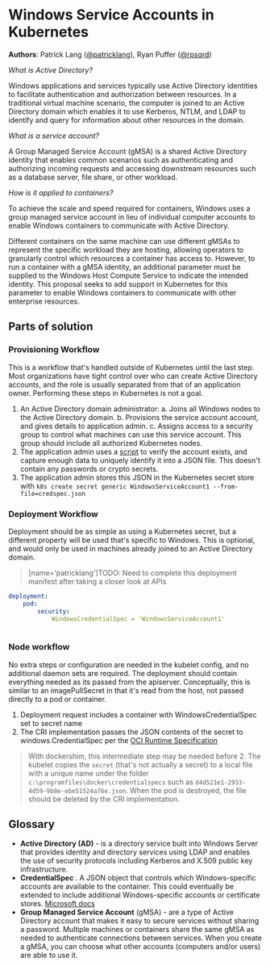 <!--

Reviewing this doc

- Questions & comments
Please feel free to put them inline as a quote attributed to yourself:

> [name=Patrick Lang] This sounds great!


- Edits & clarifications
If it makes the doc better, go for it!


- Change management
I have another copy of this in my own git repo, and will be manually merging changes back into the final. I'm planning to cover questions in the main text of the article, and remove comments before taking it to other SIGs.

-->
Windows Service Accounts in Kubernetes
======================================

**Authors**: Patrick Lang ([@patricklang](https://www.github.com/patricklang)), Ryan Puffer ([@rpsqrd](https://www.github.com/rpsqrd))


*What is Active Directory?*

Windows applications and services typically use Active Directory identities to facilitate authentication and authorization between resources. In a traditional virtual machine scenario, the computer is joined to an Active Directory domain which enables it to use Kerberos, NTLM, and LDAP to identify and query for information about other resources in the domain. 

*What is a service account?*

A Group Managed Service Account (gMSA) is a shared Active Directory identity that enables common scenarios such as authenticating and authorizing incoming requests and accessing downstream resources such as a database server, file share, or other workload.

*How is it applied to containers?*

To achieve the scale and speed required for containers, Windows uses a group managed service account in lieu of individual computer accounts to enable Windows containers to communicate with Active Directory.

Different containers on the same machine can use different gMSAs to represent the specific workload they are hosting, allowing operators to granularly control which resources a container has access to. However, to run a container with a gMSA identity, an additional parameter must be supplied to the Windows Host Compute Service to indicate the intended identity. This proposal seeks to add support in Kubernetes for this parameter to enable Windows containers to communicate with other enterprise resources.



## Parts of solution

### Provisioning Workflow

This is a workflow that's handled outside of Kubernetes until the last step. Most organizations have tight control over who can create Active Directory accounts, and the role is usually separated from that of an application owner. Performing these steps in Kubernetes is not a goal.

1. An Active Directory domain administrator:
    a. Joins all Windows nodes to the Active Directory domain.
    b. Provisions the service account account, and gives details to application admin. 
    c. Assigns access to a security group to control what machines can use this service account. This group should include all authorized Kubernetes nodes.
2. The application admin uses a [script](https://github.com/MicrosoftDocs/Virtualization-Documentation/tree/live/windows-server-container-tools/ServiceAccounts) to verify the account exists, and capture enough data to uniquely identify it into a JSON file. This doesn't contain any passwords or crypto secrets.
3. The application admin stores this JSON in the Kubernetes secret store with `k8s create secret generic WindowsServiceAccount1 --from-file=credspec.json`

### Deployment Workflow

Deployment should be as simple as using a Kubernetes secret, but a different property will be used that's specific to Windows. This is optional, and would only be used in machines already joined to an Active Directory domain.

> [name='patricklang']TODO: Need to complete this deployment manifest after taking a closer look at APIs

``` yaml
deployment:
    pod:
        security:
            WindowsCredentialSpec = 'WindowsServiceAccount1'
        
```


### Node workflow

No extra steps or configuration are needed in the kubelet config, and no additional daemon sets are required. The deployment should contain everything needed as its passed from the apiserver. Conceptually, this is similar to an imagePullSecret in that it's read from the host, not passed directly to a pod or container.

1. Deployment request includes a container with WindowsCredentialSpec set to secret name
2. The CRI implementation passes the JSON contents of the secret to  windows.CredentialSpec per the [OCI Runtime Specification](https://github.com/opencontainers/runtime-spec/blob/master/config-windows.md#credential-spec)
> With dockershim, this intermediate step may be needed before 2. The kubelet copies the `secret` (that's not actually a secret) to a local file with a unique name under the folder `c:\programfiles\docker\credentialspecs` such as `d4d521e1-2933-4d59-9b8e-ebe51524a76e.json`. When the pod is destroyed, the file should be deleted by the CRI implementation.


## Glossary


* **Active Directory (AD)** - is a directory service built into Windows Server that provides identity and directory services using LDAP and enables the use of security protocols including Kerberos and X.509 public key infrastructure.
* **CredentialSpec** . A JSON object that controls which Windows-specific accounts are available to the container. This could eventually be extended to include additional Windows-specific accounts or certificate stores. [Microsoft docs](https://docs.microsoft.com/en-us/virtualization/windowscontainers/manage-containers/manage-serviceaccounts)
* **Group Managed Service Account** (gMSA) - are a type of Active Directory account that makes it easy to secure services without sharing a password. Multiple machines or containers share the same gMSA as needed to authenticate connections between services. When you create a gMSA, you can choose what other accounts (computers and/or users) are able to use it.
